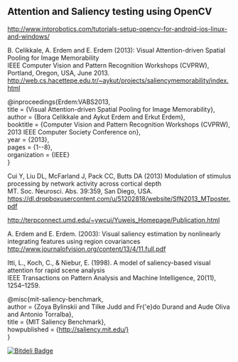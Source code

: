 ## Attention and Saliency testing using OpenCV

http://www.intorobotics.com/tutorials-setup-opencv-for-android-ios-linux-and-windows/


B. Celikkale, A. Erdem and E. Erdem (2013): Visual Attention-driven Spatial Pooling for Image Memorability  
IEEE Computer Vision and Pattern Recognition Workshops (CVPRW), Portland, Oregon, USA, June 2013.  
http://web.cs.hacettepe.edu.tr/~aykut/projects/saliencymemorability/index.html  

@inproceedings{Erdem:VABS2013,  
title = {Visual Attention-driven Spatial Pooling for Image Memorability},  
author = {Bora Celikkale and Aykut Erdem and Erkut Erdem},  
booktitle = {Computer Vision and Pattern Recognition Workshops (CVPRW), 2013 IEEE Computer Society Conference on},  
year = {2013},  
pages = {1--8},  
organization = {IEEE}  
}

Cui Y, Liu DL, McFarland J, Pack CC, Butts DA (2013) Modulation of stimulus processing by network activity across cortical depth  
MT. Soc. Neurosci. Abs. 39:359, San Diego, USA.  
https://dl.dropboxusercontent.com/u/51202818/website/SfN2013_MTposter.pdf  

http://terpconnect.umd.edu/~ywcui/Yuweis_Homepage/Publication.html

A. Erdem and E. Erdem. (2003): Visual saliency estimation by nonlinearly integrating features using region covariances  
http://www.journalofvision.org/content/13/4/11.full.pdf  

Itti, L., Koch, C., & Niebur, E. (1998). A model of saliency-based visual attention for rapid scene analysis  
IEEE Transactions on Pattern Analysis and Machine Intelligence, 20(11), 1254–1259.

@misc{mit-saliency-benchmark,  
  author       = {Zoya Bylinskii and Tilke Judd and Fr{\'e}do Durand and Aude Oliva and Antonio Torralba},  
  title        = {MIT Saliency Benchmark},  
  howpublished = {http://saliency.mit.edu/}  
}


[![Bitdeli Badge](https://d2weczhvl823v0.cloudfront.net/rcrowder/opencv-attention-and-saliency/trend.png)](https://bitdeli.com/free "Bitdeli Badge")

